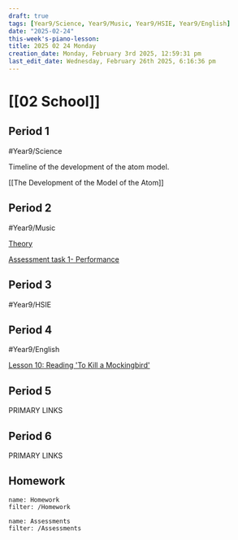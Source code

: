 ```yaml
---
draft: true
tags: [Year9/Science, Year9/Music, Year9/HSIE, Year9/English]
date: "2025-02-24"
this-week's-piano-lesson: 
title: 2025 02 24 Monday
creation_date: Monday, February 3rd 2025, 12:59:31 pm
last_edit_date: Wednesday, February 26th 2025, 6:16:36 pm
---
```


# [[02 School]]

## Period 1

#Year9/Science

Timeline of the development of the atom model.

[[The Development of the Model of the Atom]]

## Period 2

#Year9/Music

[Theory](https://classroom.google.com/c/NzM3MjczMjMzMjQ4/a/NzM4NDYyMzg3NDI2/details)

[Assessment task 1- Performance](https://classroom.google.com/c/NzM3MjczMjMzMjQ4/a/NzM3MzM2MTA4NDcy/details)

## Period 3

#Year9/HSIE

## Period 4

#Year9/English

[Lesson 10: Reading 'To Kill a Mockingbird'](https://classroom.google.com/c/NzQyMDEwNTQ1NDIx/m/NzU0NjM2ODUyOTA5/details)

## Period 5

PRIMARY LINKS

## Period 6

PRIMARY LINKS

## Homework

```todoist
name: Homework
filter: /Homework
```

```todoist
name: Assessments
filter: /Assessments
```
